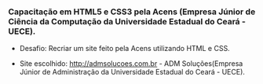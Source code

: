 ### Capacitação em HTML5 e CSS3 pela Acens (Empresa Júnior de Ciência da Computação da Universidade Estadual do Ceará - UECE).

* Desafio: Recriar um site feito pela Acens utilizando HTML e CSS.

* Site escolhido: http://admsolucoes.com.br - ADM Soluções(Empresa Júnior de Administração da Universidade Estadual do Ceará - UECE).
